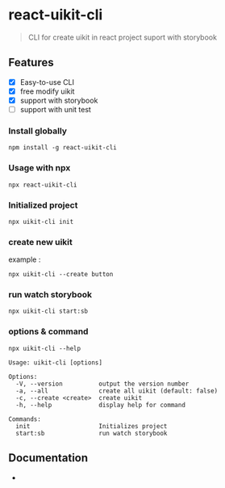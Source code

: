 # react-uikit-cli

> CLI for create uikit in react project suport with storybook

## Features
- [x] Easy-to-use CLI
- [x] free modify uikit
- [x] support with storybook
- [ ] support with unit test

### Install globally
```
npm install -g react-uikit-cli
```
### Usage with npx
```
npx react-uikit-cli
```
### Initialized project
```
npx uikit-cli init
```
### create new uikit
example :
```
npx uikit-cli --create button
```
### run watch storybook
```
npx uikit-cli start:sb
```
### options & command
```
npx uikit-cli --help
```
```
Usage: uikit-cli [options]

Options:
  -V, --version          output the version number        
  -a, --all              create all uikit (default: false)
  -c, --create <create>  create uikit
  -h, --help             display help for command

Commands:
  init                   Initializes project
  start:sb               run watch storybook
```

## Documentation
-
